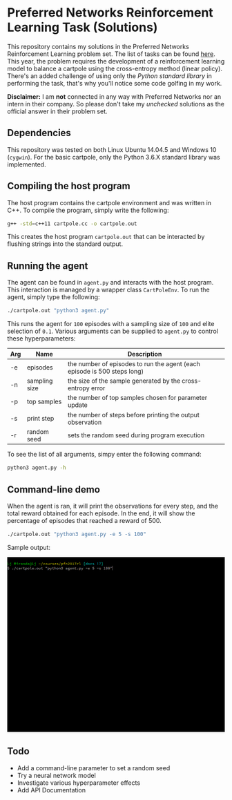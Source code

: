 # Preferred Networks Reinforcement Learning Task (Solutions)

This repository contains my solutions in the Preferred Networks Reinforcement
Learning problem set. The list of tasks can be found [here](https://github.com/pfnet/intern-coding-tasks/tree/master/2017/ml).
This year, the problem requires the development of a reinforcement learning
model to balance a cartpole using the cross-entropy method (linear policy).
There's an added challenge of using only the *Python standard library* in
performing the task, that's why you'll notice some code golfing in my work.

**Disclaimer:** I am **not** connected in any way with Preferred Networks
nor an intern in their company. So please don't take my *unchecked*
solutions as the official answer in their problem set.

## Dependencies

This repository was tested on both Linux Ubuntu 14.04.5 and Windows 10 (`cygwin`).
For the basic cartpole, only the Python 3.6.X standard library was implemented.

## Compiling the host program

The host program contains the cartpole environment and was written in C++.
To compile the program, simply write the following:

```bash
g++ -std=c++11 cartpole.cc -o cartpole.out
```

This creates the host program `cartpole.out` that can be interacted by
flushing strings into the standard output.

## Running the agent

The agent can be found in `agent.py` and interacts with the host program.
This interaction is managed by a wrapper class `CartPoleEnv`. To run the
agent, simply type the following:

```bash
./cartpole.out "python3 agent.py"
```

This runs the agent for `100` episodes with a sampling size of `100` and
elite selection of `0.1`. Various arguments can be supplied to `agent.py`
to control these hyperparameters:

| Arg | Name          | Description                                                              |
|-----|---------------|--------------------------------------------------------------------------|
| -e  | episodes      | the number of episodes to run the agent (each episode is 500 steps long) |
| -n  | sampling size | the size of the sample generated by the cross-entropy error              |
| -p  | top samples   | the number of top samples chosen for parameter update                    |
| -s  | print step    | the number of steps before printing the output observation               |
| -r  | random seed   | sets the random seed during program execution                            |

To see the list of all arguments, simpy enter the following command:

```bash
python3 agent.py -h
```

## Command-line demo

When the agent is ran, it will print the observations for every step, and the
total reward obtained for each episode. In the end, it will show the percentage
of episodes that reached a reward of 500.

```bash
./cartpole.out "python3 agent.py -e 5 -s 100"
```

Sample output:

![Sample output](./docs/pfn-demo.gif "Cartpole demo")

## Todo

- Add a command-line parameter to set a random seed
- Try a neural network model
- Investigate various hyperparameter effects
- Add API Documentation